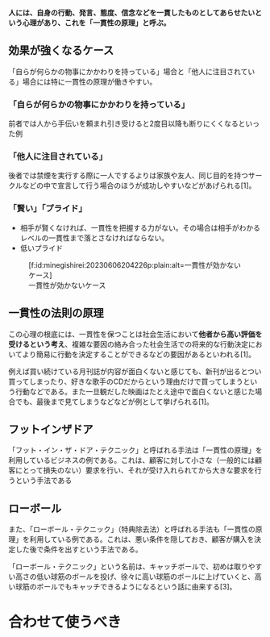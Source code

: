 ﻿



**人には、自身の行動、発言、態度、信念などを一貫したものとしてあらせたいという心理があり、これを「一貫性の原理」と呼ぶ。**


## 効果が強くなるケース

「自らが何らかの物事にかかわりを持っている」場合と「他人に注目されている」場合には特に一貫性の原理が働きやすい。

### 「自らが何らかの物事にかかわりを持っている」


前者では人から手伝いを頼まれ引き受けると2度目以降も断りにくくなるといった例

### 「他人に注目されている」

後者では禁煙を実行する際に一人でするよりは家族や友人、同じ目的を持つサークルなどの中で宣言して行う場合のほうが成功しやすいなどがあげられる[1]。


### 「賢い」「プライド」

- 相手が賢くなければ、一貫性を把握する力がない。その場合は相手がわかるレベルの一貫性まで落とさなければならない。
- 低いプライド

<figure class="figure-image figure-image-fotolife" title="一貫性が効かないケース">[f:id:minegishirei:20230606204226p:plain:alt=一貫性が効かないケース]<figcaption>一貫性が効かないケース</figcaption></figure>



## 一貫性の法則の原理

この心理の根底には、一貫性を保つことは社会生活において**他者から高い評価を受けるという考え**、複雑な要因の絡み合った社会生活での将来的な行動決定においてより簡易に行動を決定することができるなどの要因があるといわれる[1]。


例えば買い続けている月刊誌が内容が面白くないと感じても、新刊が出るとつい買ってしまったり、好きな歌手のCDだからという理由だけで買ってしまうという行動などである。また一旦観だした映画はたとえ途中で面白くないと感じた場合でも、最後まで見てしまうなどなどが例として挙げられる[1]。



## フットインザドア

「フット・イン・ザ・ドア・テクニック」と呼ばれる手法は「一貫性の原理」を利用しているビジネスの例である。これは、顧客に対して小さな（一般的には顧客にとって損失のない）要求を行い、それが受け入れられてから大きな要求を行うという手法である


## ローボール

また、「ローボール・テクニック」（特典除去法）と呼ばれる手法も「一貫性の原理」を利用している例である。これは、悪い条件を隠しておき、顧客が購入を決定した後で条件を出すという手法である。

「ローボール・テクニック」という名前は、キャッチボールで、初めは取りやすい高さの低い球筋のボールを投げ、徐々に高い球筋のボールに上げていくと、高い球筋のボールでもキャッチできるようになるという話に由来する[3]。




# 合わせて使うべき




